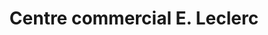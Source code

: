 ---
title: "Centre commercial E. Leclerc"
url: /gourin/centre-commercial-e-leclerc/
shop: Supermarkt
---